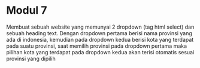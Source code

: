 # Modul 7
Membuat sebuah website yang memunyai 2 dropdown (tag html select) dan sebuah heading text.
Dengan dropdown pertama berisi nama provinsi yang ada di indonesia, kemudian pada dropdown kedua berisi kota yang terdapat pada suatu provinsi,
saat memilih provinsi pada dropdown pertama maka pilihan kota yang terdapat pada dropdown kedua akan terisi otomatis sesuai provinsi yang dipilih
